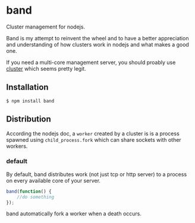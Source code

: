 # band

  Cluster management for nodejs.

  Band is my attempt to reinvent the wheel and to have a better appreciation and understanding of how clusters work in nodejs and what makes a good one.

  If you need a multi-core management server, you should proably use [cluster](https://github.com/learnboost/cluster) which seems pretty legit.


## Installation

    $ npm install band


## Distribution

  According the nodejs doc, a `worker` created by a cluster is is a process spawned using `child_process.fork` which can share sockets with other workers.

### default

  By default, band distributes work (not just tcp or http server) to a process on every available core of your server.

```js
band(function() {
	//do something
});
```

  band automatically fork a worker when a death occurs.
